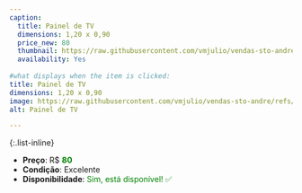 ```yaml
---
caption:
  title: Painel de TV
  dimensions: 1,20 x 0,90
  price_new: 80
  thumbnail: https://raw.githubusercontent.com/vmjulio/vendas-sto-andre/refs/heads/main/assets/img/portfolio/aparador_tv.jpeg
  availability: Yes
  
#what displays when the item is clicked:
title: Painel de TV
dimensions: 1,20 x 0,90
image: https://raw.githubusercontent.com/vmjulio/vendas-sto-andre/refs/heads/main/assets/img/portfolio/aparador_tv.jpeg
alt: Painel de TV

---
```

{:.list-inline} 
- **Preço**: R$ <span style="color:green">**80**</span>
- **Condição**: Excelente
- **Disponibilidade**: <span style='color:green'>Sim, está disponível! ✅</span>
